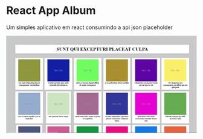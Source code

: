 # React App Album


Um simples aplicativo em react consumindo a api json placeholder

<img src= "./src/assets/screenshot.png">